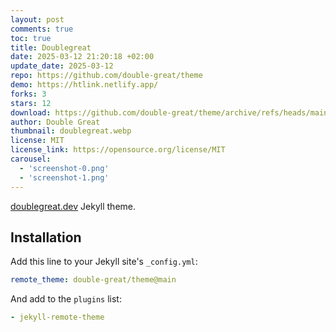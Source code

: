 ```yaml
---
layout: post
comments: true
toc: true
title: Doublegreat
date: 2025-03-12 21:20:18 +02:00
update_date: 2025-03-12
repo: https://github.com/double-great/theme
demo: https://htlink.netlify.app/
forks: 3
stars: 12
download: https://github.com/double-great/theme/archive/refs/heads/main.zip
author: Double Great
thumbnail: doublegreat.webp
license: MIT
license_link: https://opensource.org/license/MIT
carousel:
  - 'screenshot-0.png'
  - 'screenshot-1.png'
---
```


[doublegreat.dev](https://doublegreat.dev) Jekyll theme.

## Installation

Add this line to your Jekyll site's `_config.yml`:

```yaml
remote_theme: double-great/theme@main
```

And add to the `plugins` list:

```yaml
- jekyll-remote-theme
```
